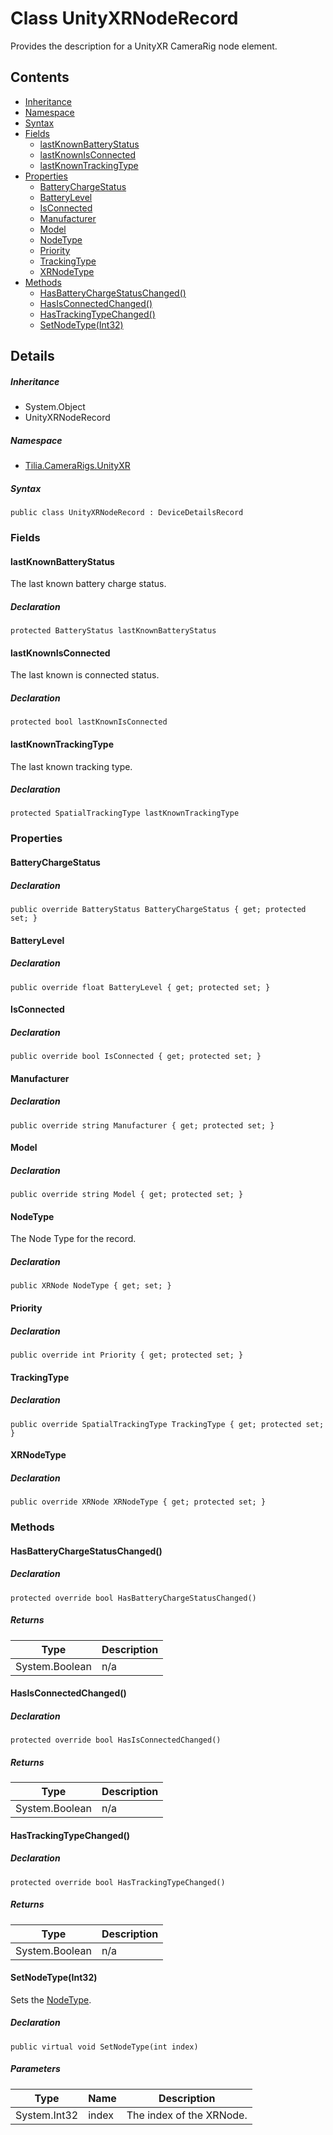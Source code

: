 # Class UnityXRNodeRecord

Provides the description for a UnityXR CameraRig node element.

## Contents

* [Inheritance]
* [Namespace]
* [Syntax]
* [Fields]
  * [lastKnownBatteryStatus]
  * [lastKnownIsConnected]
  * [lastKnownTrackingType]
* [Properties]
  * [BatteryChargeStatus]
  * [BatteryLevel]
  * [IsConnected]
  * [Manufacturer]
  * [Model]
  * [NodeType]
  * [Priority]
  * [TrackingType]
  * [XRNodeType]
* [Methods]
  * [HasBatteryChargeStatusChanged()]
  * [HasIsConnectedChanged()]
  * [HasTrackingTypeChanged()]
  * [SetNodeType(Int32)]

## Details

##### Inheritance

* System.Object
* UnityXRNodeRecord

##### Namespace

* [Tilia.CameraRigs.UnityXR]

##### Syntax

```
public class UnityXRNodeRecord : DeviceDetailsRecord
```

### Fields

#### lastKnownBatteryStatus

The last known battery charge status.

##### Declaration

```
protected BatteryStatus lastKnownBatteryStatus
```

#### lastKnownIsConnected

The last known is connected status.

##### Declaration

```
protected bool lastKnownIsConnected
```

#### lastKnownTrackingType

The last known tracking type.

##### Declaration

```
protected SpatialTrackingType lastKnownTrackingType
```

### Properties

#### BatteryChargeStatus

##### Declaration

```
public override BatteryStatus BatteryChargeStatus { get; protected set; }
```

#### BatteryLevel

##### Declaration

```
public override float BatteryLevel { get; protected set; }
```

#### IsConnected

##### Declaration

```
public override bool IsConnected { get; protected set; }
```

#### Manufacturer

##### Declaration

```
public override string Manufacturer { get; protected set; }
```

#### Model

##### Declaration

```
public override string Model { get; protected set; }
```

#### NodeType

The Node Type for the record.

##### Declaration

```
public XRNode NodeType { get; set; }
```

#### Priority

##### Declaration

```
public override int Priority { get; protected set; }
```

#### TrackingType

##### Declaration

```
public override SpatialTrackingType TrackingType { get; protected set; }
```

#### XRNodeType

##### Declaration

```
public override XRNode XRNodeType { get; protected set; }
```

### Methods

#### HasBatteryChargeStatusChanged()

##### Declaration

```
protected override bool HasBatteryChargeStatusChanged()
```

##### Returns

| Type | Description |
| --- | --- |
| System.Boolean | n/a |

#### HasIsConnectedChanged()

##### Declaration

```
protected override bool HasIsConnectedChanged()
```

##### Returns

| Type | Description |
| --- | --- |
| System.Boolean | n/a |

#### HasTrackingTypeChanged()

##### Declaration

```
protected override bool HasTrackingTypeChanged()
```

##### Returns

| Type | Description |
| --- | --- |
| System.Boolean | n/a |

#### SetNodeType(Int32)

Sets the [NodeType].

##### Declaration

```
public virtual void SetNodeType(int index)
```

##### Parameters

| Type | Name | Description |
| --- | --- | --- |
| System.Int32 | index | The index of the XRNode. |

[Tilia.CameraRigs.UnityXR]: README.md
[NodeType]: UnityXRNodeRecord.md#NodeType
[Inheritance]: #Inheritance
[Namespace]: #Namespace
[Syntax]: #Syntax
[Fields]: #Fields
[lastKnownBatteryStatus]: #lastKnownBatteryStatus
[lastKnownIsConnected]: #lastKnownIsConnected
[lastKnownTrackingType]: #lastKnownTrackingType
[Properties]: #Properties
[BatteryChargeStatus]: #BatteryChargeStatus
[BatteryLevel]: #BatteryLevel
[IsConnected]: #IsConnected
[Manufacturer]: #Manufacturer
[Model]: #Model
[NodeType]: #NodeType
[Priority]: #Priority
[TrackingType]: #TrackingType
[XRNodeType]: #XRNodeType
[Methods]: #Methods
[HasBatteryChargeStatusChanged()]: #HasBatteryChargeStatusChanged
[HasIsConnectedChanged()]: #HasIsConnectedChanged
[HasTrackingTypeChanged()]: #HasTrackingTypeChanged
[SetNodeType(Int32)]: #SetNodeTypeInt32
